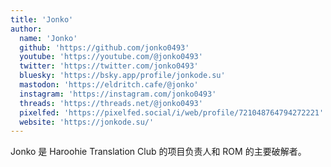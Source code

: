 ```yaml
---
title: 'Jonko'
author:
  name: 'Jonko'
  github: 'https://github.com/jonko0493'
  youtube: 'https://youtube.com/@jonko0493'
  twitter: 'https://twitter.com/jonko0493'
  bluesky: 'https://bsky.app/profile/jonkode.su'
  mastodon: 'https://eldritch.cafe/@jonko'
  instagram: 'https://instagram.com/jonko0493'
  threads: 'https://threads.net/@jonko0493'
  pixelfed: 'https://pixelfed.social/i/web/profile/721048764794272221'
  website: 'https://jonkode.su/'
---
```


Jonko 是 Haroohie Translation Club 的项目负责人和 ROM 的主要破解者。